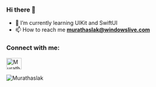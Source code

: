 ### Hi there 👋

- 🔭 I’m currently learning UIKit and SwiftUI
- 📫 How to reach me **murathaslak@windowslive.com**





<h3 align="left">Connect with me:</h3>
<p align="left">
<a href="https://www.linkedin.com/in/osmanmurathaslak/" target="blank"><img align="center" src="https://raw.githubusercontent.com/rahuldkjain/github-profile-readme-generator/master/src/images/icons/Social/linked-in-alt.svg" alt="Murathaslak" height="30" width="40" /></a>
</p>


<p><img align="center" src="https://github-readme-streak-stats.herokuapp.com/?user=Murathaslak&" alt="Murathaslak" /></p>
